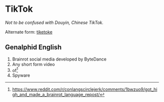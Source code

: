 # TikTok

*Not to be confused with Douyin, Chinese TikTok.*

Alternate form: [tiketoke](tiketoke.md)

## Genalphid English

1. Brainrot social media developed by ByteDance
2. Any short form video
3. of[^1]
4. Spyware

[^1]: <https://www.reddit.com/r/conlangscirclejerk/comments/1bwzuo9/got_high_and_made_a_brainrot_language_repost/>